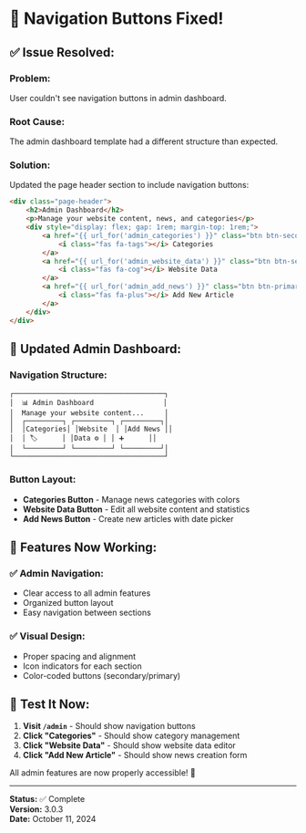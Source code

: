 # 🔧 Navigation Buttons Fixed!

## ✅ **Issue Resolved:**

### **Problem:**
User couldn't see navigation buttons in admin dashboard.

### **Root Cause:**
The admin dashboard template had a different structure than expected.

### **Solution:**
Updated the page header section to include navigation buttons:

```html
<div class="page-header">
    <h2>Admin Dashboard</h2>
    <p>Manage your website content, news, and categories</p>
    <div style="display: flex; gap: 1rem; margin-top: 1rem;">
        <a href="{{ url_for('admin_categories') }}" class="btn btn-secondary">
            <i class="fas fa-tags"></i> Categories
        </a>
        <a href="{{ url_for('admin_website_data') }}" class="btn btn-secondary">
            <i class="fas fa-cog"></i> Website Data
        </a>
        <a href="{{ url_for('admin_add_news') }}" class="btn btn-primary">
            <i class="fas fa-plus"></i> Add New Article
        </a>
    </div>
</div>
```

## 🎨 **Updated Admin Dashboard:**

### **Navigation Structure:**
```
┌─────────────────────────────────────┐
│  📊 Admin Dashboard                 │
│  Manage your website content...     │
│  ┌─────────┐ ┌─────────┐ ┌─────────┐│
│  │Categories│ │Website  │ │Add News ││
│  │ 🏷️      │ │Data ⚙️ │ │ ➕      ││
│  └─────────┘ └─────────┘ └─────────┘│
└─────────────────────────────────────┘
```

### **Button Layout:**
- **Categories Button** - Manage news categories with colors
- **Website Data Button** - Edit all website content and statistics  
- **Add News Button** - Create new articles with date picker

## 🚀 **Features Now Working:**

### ✅ **Admin Navigation:**
- Clear access to all admin features
- Organized button layout
- Easy navigation between sections

### ✅ **Visual Design:**
- Proper spacing and alignment
- Icon indicators for each section
- Color-coded buttons (secondary/primary)

## 🎯 **Test It Now:**

1. **Visit `/admin`** - Should show navigation buttons
2. **Click "Categories"** - Should show category management
3. **Click "Website Data"** - Should show website data editor
4. **Click "Add New Article"** - Should show news creation form

All admin features are now properly accessible! 🌟

---

**Status:** ✅ Complete  
**Version:** 3.0.3  
**Date:** October 11, 2024
